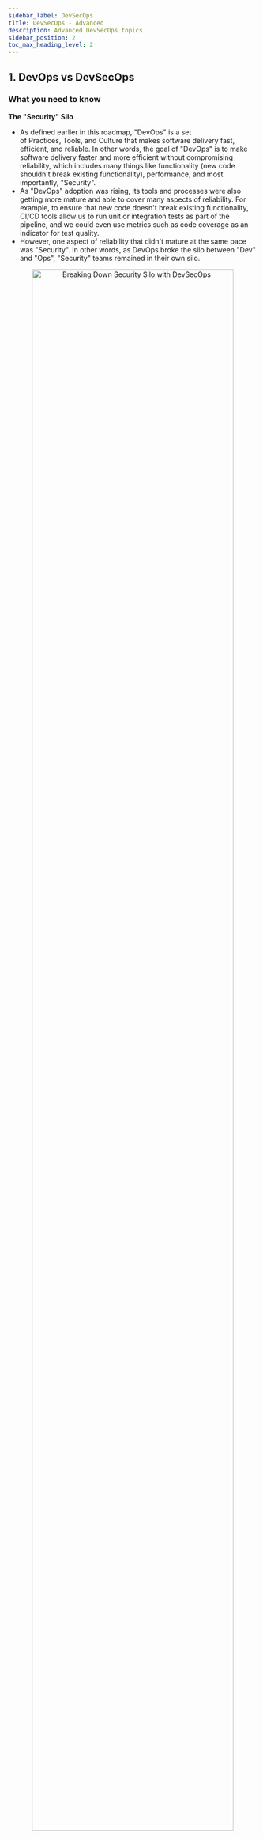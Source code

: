 ```yaml
---
sidebar_label: DevSecOps
title: DevSecOps - Advanced
description: Advanced DevSecOps topics
sidebar_position: 2
toc_max_heading_level: 2
---
```


## 1. DevOps vs DevSecOps

### What you need to know

**The "Security" Silo**

- As defined earlier in this roadmap, "DevOps" is a set of Practices, Tools, and Culture that makes software delivery fast, efficient, and reliable. In other words, the goal of "DevOps" is to make software delivery faster and more efficient without compromising reliability, which includes many things like functionality (new code shouldn't break existing functionality), performance, and most importantly, "Security".
- As "DevOps" adoption was rising, its tools and processes were also getting more mature and able to cover many aspects of reliability. For example, to ensure that new code doesn't break existing functionality, CI/CD tools allow us to run unit or integration tests as part of the pipeline, and we could even use metrics such as code coverage as an indicator for test quality.
- However, one aspect of reliability that didn't mature at the same pace was "Security". In other words, as DevOps broke the silo between "Dev" and "Ops", "Security" teams remained in their own silo.

<p align="center">
  <img class="section-cover-image" title="Breaking Down Security Silo with DevSecOps " alt="Breaking Down Security Silo with DevSecOps " border="0" width="90%" src="/img/breaking-down-security-silo.png" />
</p>

**Why "Security" falls behind?**

- There are many challenges making it hard for "Security" to be included within the "DevOps" tools and processes. Let's start by exploring some of these challenges
    1. **Human Nature**: When building things, our brains focus on “How things should work” (the happy path), not “What could go wrong”, and hence, Security is usually overlooked.
    2. **Nature of Software**: Software is built on many layers, abstractions, and dependencies. Security issues can be caused by one of these underlying components (e.g., open-source dependencies, cloud configuration, or even the CI/CD pipeline itself). Hence, to secure an application, we need to unpack all of these layers and abstractions and ensure they are properly configured.
    <p align="center">
    <img title="Application Layers" alt="Application Layers" border="0" width="80%" src={require('./application-layers.png').default} />
    </p>
    3. **Nature of security issues**: 
        * Security issues are rarer than other types of bugs (e.g., stability or performance), but are usually more impactful.
        * Security issues could exist for years without detection, and when discovered, the person fixing the problem is usually not the same person who introduced it.
        * This dilutes the normal “trial and error” learning process, which makes learning much slower.
    4. **Nature of security tools**:
        * Until recently, many security tools were built focusing on manual usage rather than automation. This makes it harder to include in a CI/CD pipeline.
        * Most security tools produce a lot of false positives, making it hard to use for automating decisions (e.g., failing a build pipeline) without a significant amount of tuning.
        * Most security tools don't cover many of the business logic security issues (e.g., authorization), leading to many false negatives if we solely rely on them.

**Adding "Sec" to "DevOps"**

That is why "DevSecOps" was needed to focus on overcoming the above challenges and include "Security" within the "DevOps" tools and processes. In other words, the goal of "DevSecOps" is to integrate "Security" into all the stages of the SDLC (Software Development Lifecycle) without compromising speed and efficiency (which are the main goals of DevOps).

## 2. Defining: Identifying the Threats

### What you need to know

- To be able to verify an application is "Secure" we need to first define what "Secure", means for this application. This is one of the hardest challenges of "Security", as we can't say something is "Secure" without clarifying what it is "Secure" from.

<p align="center">
  <img title="Security Definition" alt="Security Definition" border="0" width="90%" src={require('./security-definition.png').default} />
</p>

- In other words, to define "Security" we need to identify the main security threats that could affect the application, and identifying the security controls that need to be implemented to mitigate these threats.
- The process of identifying the main threats and their corresponding security controls is called "Threat Modeling", and will be discussed in more detail shortly.

**When to Start Planning For Security?**

- Ideally, we should start planning for Security during the "Design" phase. The earlier the better, as the later a security issue is discovered, the higher the cost of fixing it becomes, this includes time, effort, lost revenue ... etc.

<p align="center">
  <img class="section-cover-image" title="Different Types of Quality Models" alt="Shif-Left and Shfit-Right Quality Models" border="0" width="90%" src="/img/quality-models.png"/>
</p>

**Threat Modeling**

- As mentioned above, "Threat Modeling" is how we define what "Secure" means for our application by defining the main threats, and the corresponding mitigations (security control), and hence is the most critical aspect of "DevSecOps". The goal of a "Threat Model" is to answer the following questions:
    1. What are we working on? -> The Scope
    2. What can go wrong? -> The Threats
    3. What are we going to do about it? -> The Mitigations
    4. Did we do a good job?
- Threat modeling should be performed during the Design phase once the technical scope of the application is determined, and needs to be done in meetings including stakeholders from the software engineering team, the security team, and any other teams involved in the design (e.g. the platform team if we are using a cloud service).
- The output of Threat modeling is a list of threats and their corresponding mitigations. Example: 
    > **Threat**: Unauthorized access to our API could lead to customer data exposure or tampering.
    >
    > **Mitigation**: We are performing authentication for all requests through the `Authorization` header, and we are verifying that the authenticated user has access to the resource the API is being used for.

### Resources

- [Threat Modeling: Designing for Security by Adam Shostack](https://www.amazon.com/Threat-Modeling-Designing-Adam-Shostack/dp/1118809998)
- [Threat Modeling Training Course - Practical DevSecOps](https://www.practical-devsecops.com/certified-threat-modeling-professional/)
- [Threat Modeling Handbook](https://medium.com/@mohamed.osama.aboelkheir/list/threat-modeling-handbook-309a70ec273f)
- [Threat model Template](https://www.notion.com/templates/threat-model)

## 3. Verifying: DevSecOps Processes and Tools

### What you need to know

- Once the main threats and their corresponding security controls are identified, we can verify "Security" by adding tests, tools, and/or processes to our DevOps pipeline or as separate scheduled jobs to continuously verify these security controls to ensure they are implemented correctly and that new code or configuration changes don't break them in the future.
In other words, one of the outputs of the "Threat Model" should be a continuous testing plan that covers the mitigations of high-impact threats or those that are highly likely to be broken by future code or configuration changes.
- There are some different categories of tools we could choose from to create this testing plan, depending on the mitigations we want to cover.

#### 3.1 Unit and Integration Tests

- Unit and integration tests is a very useful tool to use to test some of the most important and most recurring category of mitigations, like authentication, authorization, CSRF protection and other mitigations related to business logic. This is mainly because, as mentioned earlier, most security tools (e.g. SAST and DAST) usually miss this category of issues.
- For example, as an integration test, testing authentication for a Django application.

    ```python
    from django.test import TestCase, Client

    class ShareAPIViewTestCase(TestCase):
        def setUp(self):
            self.client = Client()

        def test_missing_session_cookie(self):
            """Test that a 401 response is returned when the session cookie is missing"""
            response = self.client.get('/api/share/')
            self.assertEqual(response.status_code, 401)

        def test_valid_cookie_different_user_file(self):
            """Test that a 403 response is returned when a valid cookie for user 1 is provided and the file_id input
            parameter is a valid id of a file owned by a different user"""
            # Assuming you have a function or method to generate a valid session for a user
            self.client.login(username='user1', password='password1')

            # Assuming you have a function or method to create a file owned by a different user
            file_id = create_file_for_different_user()

            response = self.client.get('/api/share/', {'file_id': file_id})
            self.assertEqual(response.status_code, 403)
    ```
- You can find more details about writing unit and integration tests in this roadmap:
    * [3.4 Code - Writing Unit Tests](https://devopsroadmap.io/foundations/module-03/?_highlight=unit&_highlight=tests#34-code---writing-unit-tests)
    * [5.3 Code - Writing Integration Tests](https://devopsroadmap.io/foundations/module-05/?_highlight=integration#53-code---writing-integration-tests)

#### 3.2 SAST (Static application security testing)

- Another useful category of security tools is SAST, which scans the code for common patterns that could lead to security issues. This is usually useful for identifying dangerous functions such as:
    * A raw SQL query defined using user input could lead to [SQL injection](https://cheatsheetseries.owasp.org/cheatsheets/SQL_Injection_Prevention_Cheat_Sheet.html).
    * A command defined using user input could lead to [Command injection](https://cheatsheetseries.owasp.org/cheatsheets/OS_Command_Injection_Defense_Cheat_Sheet.html).
- For example, the below route has an [Open-redirect](https://cheatsheetseries.owasp.org/cheatsheets/Unvalidated_Redirects_and_Forwards_Cheat_Sheet.html) vulnerability as it passes user input (the `url` query parameter) to the dangerous function `res.redirect`. 

    ```javascript
    app.get('/users/:id', (req, res) => {
        const userId = Number(req.params.id);
        const user = users.find((user) => user.id === userId);
        console.log(req.query)
        if (!user) {
            if (req.query.url) {
                res.redirect(req.query.url);
            } else {
                res.redirect('https://www.example.com');
            }
        } else {
            res.json(user);
        }
    });
    ```

    A SAST (Semgrep in this example) scan for this produces the following finding:

    ```bash
    $ semgrep scan

    ┌──── ○○○ ────┐
    │ Semgrep CLI │
    └─────────────┘
    [...]
        ❯❱ javascript.express.security.audit.express-open-redirect.express-open-redirect
            The application redirects to a URL specified by user-supplied input `req` that is not validated.
            This could redirect users to malicious locations. Consider using an allow-list approach to validate
            URLs, or warn users they are being redirected to a third-party website.
            Details: https://sg.run/EpoP

            29┆ res.redirect(req.query.url);
    ```
- However, it is essential to note that SAST tools usually generate a lot of false positives, so it is not recommended to block your CI/CD pipeline on SAST findings, as it could get pretty noisy.
- Here is the recommended approach:
    * A daily full repo SAST scan, with a specific team accountable for triaging and fixing new findings coming out of this scan.
    * An incremental PR/MR scan that scans new code for newly introduced findings, and adds the findings as comments to the PR/MR.
    * In the CI/CD pipeline, only the block of the findings related to high-impact mitigations is identified in the threat model. E.g., only for rules related to SQL injection findings that have been tested and verified not to generate false positives.
- Here are some SAST tools to explore:
    * [Semgrep](https://semgrep.dev/index.html): Allows writing custom rules, and customizing which rules to run which makes it flexible and easy to adapt to your threat model mitigations. Has a free community edition, but most versions (e.g., [cross-file analysis](https://semgrep.dev/docs/semgrep-code/semgrep-pro-engine-intro),  [PR scans](https://semgrep.dev/docs/semgrep-appsec-platform/github-pr-comments), [AI Assistant](https://semgrep.dev/docs/semgrep-assistant/overview) for auto-triage and auto-fix) are in the paid version.
    * [OpenGrep](https://www.opengrep.dev/): An open-source fork of Semgrep's community edition.
    * [QwietAI](https://qwiet.ai/): Uses a code property graph to identify vulnerabilities, which makes theoretically makes it able to reduce false positives and identify more complex vulnerabilities (e.g. cross file vulnerabilities).
    * [Corgea](https://corgea.com/): Besides using AI to triage and fix other tools' SAST findings, it use AI to scan the code which makes it able to identify business logic issues through ([BLAST](https://corgea.com/blog/introducing-blast-the-future-of-security-testing-is-here)).
- The following are more resources about SAST:
    * [How to “Shift-Left” SAST scans (Semgrep as an example) | by Mohamed AboElKheir | AppSec Untangled | Medium](https://medium.com/appsec-untangled/how-to-shift-left-sast-scans-semgrep-as-an-example-56f4428c31d3)
    * [How AI Code Scanning Breaks SAST’s Limits - Corgea as an Example | by Mohamed AboElKheir | AppSec Untangled | Medium](https://medium.com/appsec-untangled/how-ai-code-scanning-breaks-sasts-limits-corgea-as-an-example-6f8c9424f165)

#### 3.3 DAST (Dynamic application security testing)

- DAST analyzes the application by simulating attacks and observing how the application responds to find potential vulnerabilities. Unlike SAST, this doesn't need access to the code of the application.
- [Burp Suite](https://portswigger.net/burp/enterprise) and [OWASP ZAP](https://www.zaproxy.org/) are the most popular DAST tools. However, they don't work well with modern applications (e.g., SPA such as React) and are not optimized to work within CI/CD pipelines, as they are usually time-consuming and noisy.
- There are some more recent DAST tools worth exploring, like [Escape](https://escape.tech/) and [Akto API Security](https://www.akto.io/), which are more equipped to handle modern applications and APIs, but generally it is still recommended to run DAST as a separate scheduled job rather than within your CI/CD pipeline.

#### 3.4 IAST (Interactive application security testing)

- IAST is a hybrid approach that tests applications dynamically by simulating attacks like DAST. It also integrates directly with the application's runtime to observe the application's behavior during execution. This allows IAST to produce better findings and add more context to the findings (e.g., the file and line of code where the dangerous function exists).
- Like DAST, it is recommended that you run IAST as a separate scheduled job rather than within your CI/CD pipeline.
- To try IAST, you could start with the free community edition of [Contrast Security](https://docs.contrastsecurity.com/en/community-edition--ce-.html).

:::tip
Note that you don't necessarily have to use all types of security scanning tools, such as SAST, DAST, and IAST. Start with the most important mitigations in your threat model and select the tool that gives you the best coverage. If unsure, starting with SAST is usually the easiest path.
:::

#### 3.5 Secret Scanning

Another important threat is hard-coded credentials/secrets in your code, which could expose these credentials and whatever data they have access to. This is especially dangerous in open-source repos. Hence, using a tool that scans your repos for secrets is recommended.
- [TruffleHog](https://github.com/trufflesecurity/trufflehog) is an open source tool that can be used for secret scanning, and there are also some paid solutions, such as [GitGuardian](https://www.gitguardian.com/) and [Semgrep Secrets](http://semgrep.dev/products/semgrep-secrets/).

#### 3.6 SCA (Software Composition Analysis)

- As mentioned earlier, the security of an application doesn't rely only on the application code, but also on all of the underlying layers and abstractions. One of those layers that needs to be secured is the open source packages (npm, pip, maven, etc.) used by the application as direct or indirect dependencies, as vulnerabilities affecting any of these packages could potentially also be used to attack the application using the package.
- Hence, it is recommended to use SCA tools to scan your application to get the list of open source dependencies, their current versions, and any known vulnerabilities that affect these versions.
- For that, we could use tools such as [Dependabot](https://github.com/dependabot) or [Snyk](https://snyk.io/product/open-source-security-management/), but as most SCA tools generate a huge number of alerts, it is recommended to explore tools that perform "Reachability Analysis" such as [Coana](https://www.coana.tech/) (Recently acquired by [Socket.dev](https://socket.dev/)) or [Endor Labs](https://www.endorlabs.com/).
- Reachability analysis is the automated analysis of the code and its dependencies to determine whether the vulnerable parts of the code (e.g., the vulnerable function) in the package with the known vulnerability are reachable from the application code. This enables us to dismiss 70-90% of the alerts, as in many cases, the vulnerability in the dependency is not reachable. For more details about "Reachability Analysis", you can check this [post](https://medium.com/appsec-untangled/how-reachability-analysis-can-help-with-open-source-vulnerabilities-mess-coana-as-an-example-54c55ba74cde). 

#### 3.7 Container Vulnerability Scanning

- Another layer that also needs to be secured is the container images being used, as similar to open source packages, container image packages (e.g. deb or apk packages) vulnerabilities could affect the application's security.
- A preventive measure would be using distroless container images that don't have unnecessary packages, and are periodically being patched to minimize packages with vulnerabilities, such as [Chainguard Images](https://www.chainguard.dev/containers).
- Besides that, there are tools that could be used to scan your container images for vulnerabilities, such as [Trivy](https://github.com/aquasecurity/trivy), [Grype](https://github.com/anchore/grype), or [Docker Scout](https://docs.docker.com/scout/).
- It is recommended to use these scanners as part of the container image build pipeline, as well as a scheduled job to cover newly discovered vulnerabilities.

#### 3.8 Cloud Configuration Scanning

- Similarly, if you are deploying your application on a Cloud provider (e.g., AWS, GCP, or Azure), misconfiguring the Cloud Services could affect the security of your application (e.g., making an S3 bucket with sensitive data public could expose this sensitive data).

- Hence, it is recommended to scan your Cloud Service configuration periodically for misconfigurations, and for that you can use tools such as [checkov](https://github.com/bridgecrewio/checkov), [cloudsploit](https://github.com/aquasecurity/cloudsploit), or [Scout Suite](https://github.com/nccgroup/ScoutSuite)

#### 3.9 SCM and CI/CD Configuration Scanning

- Another layer that could introduce vulnerabilities is the SCM (e.g., github) or CI/CD tools (e.g., GitHub Actions or CircleCI). e.g.:
    * Missing branch protection could allow an attacker to add malicious code to your repo.
    * A compromised GitHub Actions package (e.g., the `tj-actions/changed-files` [compromise](https://semgrep.dev/blog/2025/popular-github-action-tj-actionschanged-files-is-compromised/)) could expose your production secrets or credentials.
- Hence, it is recommended to scan the configuration of your SCM and CI/CD tools, and for that, you could use tools such as [legitify](https://github.com/Legit-Labs/legitify).

:::tip
You can find a [sample service and its threat model](https://typical-braid-834.notion.site/Threat-Model-File-Upload-Service-Sample-6b2c52bef2194cf18917ce9fbb818d6a), and the [steps followed to create the threat model](https://medium.com/@mohamed.osama.aboelkheir/list/threat-modeling-handbook-309a70ec273f). Under "Step 6 - Create Tests to Continuously Verify Mitigations," you can find some examples of how the threat model was used to create a DevSecOps testing plan.
:::

**Summary**

- To recap, the goal of "DevSecOps" is to make security move at the same pace as DevOps, and for this to happen we need to have a clear definition of what our application(s) need to be secure from (the threats), and the controls that we need to implement to protect against them (the mitigations). Then we need to select the right tools and processes to help us verify that these controls are working as expected across all the application layers.
- Finally, here is a diagram that summarizes the DevSecOps tools and processes mentioned above, mapping them to the application's different layers.

<p align="center">
  <img title="DevSecOps Tools and Processes" alt="CDevSecOps Tools and Processes" border="0" width="90%" src={require('./application-layers-security-tools.png').default} />
</p>


### Resources

-  [Certified DevSecOps Professional (CDP) Course](https://www.practical-devsecops.com/certified-devsecops-professional/): A hands-on DevSecOps Certification Course mainly relying on labs.
- [Using Threat Modeling to Create a DevSecOps plan](https://www.youtube.com/watch?v=XvraqRRjHjQ&t=900s): A talk about using Threat Modeling to create a DevSecOps plan.
- [Ultimate DevSecOps library](https://github.com/sottlmarek/DevSecOps): A library that contains a list of tools and methodologies accompanied with resources.
- [Awesome DevSecOps](https://github.com/devsecops/awesome-devsecops): An authoritative list of awesome DevSecOps tools with the help from community experiments and contributions.
- [DevSecOp University](https://www.practical-devsecops.com/devsecops-university/): A comprehensive collection of DevSecOps learning resources like books, tutorials, infographics, tools, and much more.
